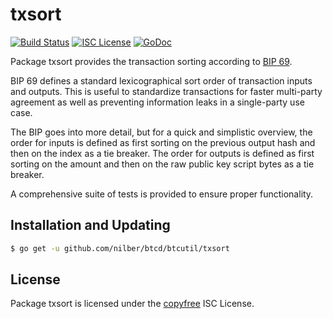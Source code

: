txsort
======

[![Build Status](http://img.shields.io/travis/nilber/btcutil.svg)](https://travis-ci.org/nilber/btcutil)
[![ISC License](http://img.shields.io/badge/license-ISC-blue.svg)](http://copyfree.org)
[![GoDoc](http://img.shields.io/badge/godoc-reference-blue.svg)](http://godoc.org/github.com/nilber/btcd/btcutil/txsort)

Package txsort provides the transaction sorting according to [BIP 69](https://github.com/bitcoin/bips/blob/master/bip-0069.mediawiki).

BIP 69 defines a standard lexicographical sort order of transaction inputs and
outputs.  This is useful to standardize transactions for faster multi-party
agreement as well as preventing information leaks in a single-party use case.

The BIP goes into more detail, but for a quick and simplistic overview, the
order for inputs is defined as first sorting on the previous output hash and
then on the index as a tie breaker.  The order for outputs is defined as first
sorting on the amount and then on the raw public key script bytes as a tie
breaker.

A comprehensive suite of tests is provided to ensure proper functionality.

## Installation and Updating

```bash
$ go get -u github.com/nilber/btcd/btcutil/txsort
```

## License

Package txsort is licensed under the [copyfree](http://copyfree.org) ISC
License.

